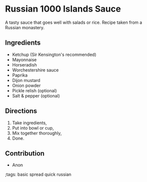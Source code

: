 # Russian 1000 Islands Sauce

A tasty sauce that goes well with salads or rice. Recipe taken from a Russian monastery.

## Ingredients

- Ketchup (Sir Kensington's recommended)
- Mayonnaise
- Horseradish
- Worchestershire sauce
- Paprika
- Dijon mustard
- Onion powder
- Pickle relish (optional)
- Salt & pepper (optional)

## Directions

1. Take ingredients,
2. Put into bowl or cup,
3. Mix together thoroughly,
4. Done.

## Contribution

- Anon

;tags: basic spread quick russian
